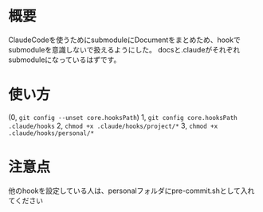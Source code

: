 # 概要
ClaudeCodeを使うためにsubmoduleにDocumentをまとめため、hookでsubmoduleを意識しないで扱えるようにした。
docsと.claudeがそれぞれsubmoduleになっているはずです。

# 使い方
(0, `git config --unset core.hooksPath`)
1, `git config core.hooksPath .claude/hooks`
2, `chmod +x .claude/hooks/project/*`
3, `chmod +x .claude/hooks/personal/*`

# 注意点
他のhookを設定している人は、personalフォルダにpre-commit.shとして入れてください
